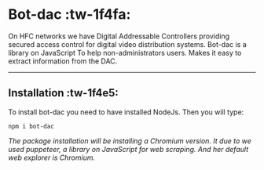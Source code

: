 # Bot-dac :tw-1f4fa:
On HFC networks we have Digital Addressable Controllers providing secured access control for digital video distribution systems. Bot-dac is a library on JavaScript To help non-administrators users. Makes it easy to extract information from the DAC.
___
## Installation :tw-1f4e5:
To install bot-dac you need to have installed NodeJs.
Then you will type:

`npm i bot-dac`

*The package installation will be installing a Chromium version. It due to we used puppeteer, a library on JavaScript for web scraping. And her default web explorer is Chromium.*


